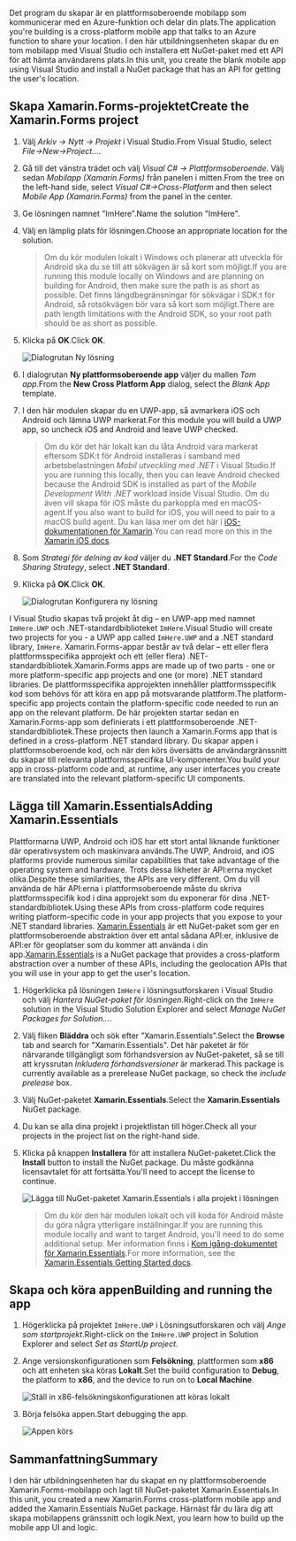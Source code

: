 <span data-ttu-id="a848b-101">Det program du skapar är en plattformsoberoende mobilapp som kommunicerar med en Azure-funktion och delar din plats.</span><span class="sxs-lookup"><span data-stu-id="a848b-101">The application you're building is a cross-platform mobile app that talks to an Azure function to share your location.</span></span> <span data-ttu-id="a848b-102">I den här utbildningsenheten skapar du en tom mobilapp med Visual Studio och installera ett NuGet-paket med ett API för att hämta användarens plats.</span><span class="sxs-lookup"><span data-stu-id="a848b-102">In this unit, you create the blank mobile app using Visual Studio and install a NuGet package that has an API for getting the user's location.</span></span>

## <a name="create-the-xamarinforms-project"></a><span data-ttu-id="a848b-103">Skapa Xamarin.Forms-projektet</span><span class="sxs-lookup"><span data-stu-id="a848b-103">Create the Xamarin.Forms project</span></span>

1. <span data-ttu-id="a848b-104">Välj *Arkiv -> Nytt -> Projekt* i Visual Studio.</span><span class="sxs-lookup"><span data-stu-id="a848b-104">From Visual Studio, select *File->New->Project...*.</span></span>

1. <span data-ttu-id="a848b-105">Gå till det vänstra trädet och välj *Visual C# -> Plattformsoberoende*. Välj sedan *Mobilapp (Xamarin.Forms)* från panelen i mitten.</span><span class="sxs-lookup"><span data-stu-id="a848b-105">From the tree on the left-hand side, select *Visual C#->Cross-Platform* and then select *Mobile App (Xamarin.Forms)* from the panel in the center.</span></span>

1. <span data-ttu-id="a848b-106">Ge lösningen namnet ”ImHere”.</span><span class="sxs-lookup"><span data-stu-id="a848b-106">Name the solution "ImHere".</span></span>

1. <span data-ttu-id="a848b-107">Välj en lämplig plats för lösningen.</span><span class="sxs-lookup"><span data-stu-id="a848b-107">Choose an appropriate location for the solution.</span></span>

    > <span data-ttu-id="a848b-108">Om du kör modulen lokalt i Windows och planerar att utveckla för Android ska du se till att sökvägen är så kort som möjligt.</span><span class="sxs-lookup"><span data-stu-id="a848b-108">If you are running this module locally on Windows and are planning on building for Android, then make sure the path is as short as possible.</span></span> <span data-ttu-id="a848b-109">Det finns längdbegränsningar för sökvägar i SDK:t för Android, så rotsökvägen bör vara så kort som möjligt.</span><span class="sxs-lookup"><span data-stu-id="a848b-109">There are path length limitations with the Android SDK, so your root path should be as short as possible.</span></span>

1. <span data-ttu-id="a848b-110">Klicka på **OK**.</span><span class="sxs-lookup"><span data-stu-id="a848b-110">Click **OK**.</span></span>

    ![Dialogrutan Ny lösning](../media/2-new-solution-dialog.png)

1. <span data-ttu-id="a848b-112">I dialogrutan **Ny plattformsoberoende app** väljer du mallen *Tom app*.</span><span class="sxs-lookup"><span data-stu-id="a848b-112">From the **New Cross Platform App** dialog, select the *Blank App* template.</span></span>

1. <span data-ttu-id="a848b-113">I den här modulen skapar du en UWP-app, så avmarkera iOS och Android och lämna UWP markerat.</span><span class="sxs-lookup"><span data-stu-id="a848b-113">For this module you will build a UWP app, so uncheck iOS and Android and leave UWP checked.</span></span>

    > <span data-ttu-id="a848b-114">Om du kör det här lokalt kan du låta Android vara markerat eftersom SDK:t för Android installeras i samband med arbetsbelastningen *Mobil utveckling med .NET* i Visual Studio.</span><span class="sxs-lookup"><span data-stu-id="a848b-114">If you are running this locally, then you can leave Android checked because the Android SDK is installed as part of the *Mobile Development With .NET* workload inside Visual Studio.</span></span> <span data-ttu-id="a848b-115">Om du även vill skapa för iOS måste du parkoppla med en macOS-agent.</span><span class="sxs-lookup"><span data-stu-id="a848b-115">If you also want to build for iOS, you will need to pair to a macOS build agent.</span></span> <span data-ttu-id="a848b-116">Du kan läsa mer om det här i [iOS-dokumentationen för Xamarin](https://docs.microsoft.com/xamarin/ios/get-started/installation/windows/connecting-to-mac/).</span><span class="sxs-lookup"><span data-stu-id="a848b-116">You can read more on this in the [Xamarin iOS docs](https://docs.microsoft.com/xamarin/ios/get-started/installation/windows/connecting-to-mac/).</span></span>

1. <span data-ttu-id="a848b-117">Som *Strategi för delning av kod* väljer du **.NET Standard**.</span><span class="sxs-lookup"><span data-stu-id="a848b-117">For the *Code Sharing Strategy*, select **.NET Standard**.</span></span>

1. <span data-ttu-id="a848b-118">Klicka på **OK**.</span><span class="sxs-lookup"><span data-stu-id="a848b-118">Click **OK**.</span></span>

    ![Dialogrutan Konfigurera ny lösning](../media/2-configure-solution-dialog.png)

<span data-ttu-id="a848b-120">I Visual Studio skapas två projekt åt dig – en UWP-app med namnet `ImHere.UWP` och .NET-standardbiblioteket `ImHere`.</span><span class="sxs-lookup"><span data-stu-id="a848b-120">Visual Studio will create two projects for you - a UWP app called `ImHere.UWP` and a .NET standard library, `ImHere`.</span></span> <span data-ttu-id="a848b-121">Xamarin.Forms-appar består av två delar – ett eller flera plattformsspecifika approjekt och ett (eller flera) .NET-standardbibliotek.</span><span class="sxs-lookup"><span data-stu-id="a848b-121">Xamarin.Forms apps are made up of two parts - one or more platform-specific app projects and one (or more) .NET standard libraries.</span></span> <span data-ttu-id="a848b-122">De plattformsspecifika approjekten innehåller plattformsspecifik kod som behövs för att köra en app på motsvarande plattform.</span><span class="sxs-lookup"><span data-stu-id="a848b-122">The platform-specific app projects contain the platform-specific code needed to run an app on the relevant platform.</span></span> <span data-ttu-id="a848b-123">De här projekten startar sedan en Xamarin.Forms-app som definierats i ett plattformsoberoende .NET-standardbibliotek.</span><span class="sxs-lookup"><span data-stu-id="a848b-123">These projects then launch a Xamarin.Forms app that is defined in a cross-platform .NET standard library.</span></span> <span data-ttu-id="a848b-124">Du skapar appen i plattformsoberoende kod, och när den körs översätts de användargränssnitt du skapar till relevanta plattformsspecifika UI-komponenter.</span><span class="sxs-lookup"><span data-stu-id="a848b-124">You build your app in cross-platform code and, at runtime, any user interfaces you create are translated into the relevant platform-specific UI components.</span></span>

## <a name="adding-xamarinessentials"></a><span data-ttu-id="a848b-125">Lägga till Xamarin.Essentials</span><span class="sxs-lookup"><span data-stu-id="a848b-125">Adding Xamarin.Essentials</span></span>

<span data-ttu-id="a848b-126">Plattformarna UWP, Android och iOS har ett stort antal liknande funktioner där operativsystem och maskinvara används.</span><span class="sxs-lookup"><span data-stu-id="a848b-126">The UWP, Android, and iOS platforms provide numerous similar capabilities that take advantage of the operating system and hardware.</span></span> <span data-ttu-id="a848b-127">Trots dessa likheter är API:erna mycket olika.</span><span class="sxs-lookup"><span data-stu-id="a848b-127">Despite these similarities, the APIs are very different.</span></span> <span data-ttu-id="a848b-128">Om du vill använda de här API:erna i plattformsoberoende måste du skriva plattformsspecifik kod i dina approjekt som du exponerar för dina .NET-standardbibliotek.</span><span class="sxs-lookup"><span data-stu-id="a848b-128">Using these APIs from cross-platform code requires writing platform-specific code in your app projects that you expose to your .NET standard libraries.</span></span> <span data-ttu-id="a848b-129">[Xamarin.Essentials](https://docs.microsoft.com/xamarin/essentials/) är ett NuGet-paket som ger en plattformsoberoende abstraktion över ett antal sådana API:er, inklusive de API:er för geoplatser som du kommer att använda i din app.</span><span class="sxs-lookup"><span data-stu-id="a848b-129">[Xamarin.Essentials](https://docs.microsoft.com/xamarin/essentials/) is a NuGet package that provides a cross-platform abstraction over a number of these APIs, including the geolocation APIs that you will use in your app to get the user's location.</span></span>

1. <span data-ttu-id="a848b-130">Högerklicka på lösningen `ImHere` i lösningsutforskaren i Visual Studio och välj *Hantera NuGet-paket för lösningen*.</span><span class="sxs-lookup"><span data-stu-id="a848b-130">Right-click on the `ImHere` solution in the Visual Studio Solution Explorer and select *Manage NuGet Packages for Solution...*.</span></span>

1. <span data-ttu-id="a848b-131">Välj fliken **Bläddra** och sök efter ”Xamarin.Essentials”.</span><span class="sxs-lookup"><span data-stu-id="a848b-131">Select the **Browse** tab and search for "Xamarin.Essentials".</span></span> <span data-ttu-id="a848b-132">Det här paketet är för närvarande tillgängligt som förhandsversion av NuGet-paketet, så se till att kryssrutan *Inkludera förhandsversioner* är markerad.</span><span class="sxs-lookup"><span data-stu-id="a848b-132">This package is currently available as a prerelease NuGet package, so check the *include prelease* box.</span></span>

1. <span data-ttu-id="a848b-133">Välj NuGet-paketet **Xamarin.Essentials**.</span><span class="sxs-lookup"><span data-stu-id="a848b-133">Select the **Xamarin.Essentials** NuGet package.</span></span>

1. <span data-ttu-id="a848b-134">Du kan se alla dina projekt i projektlistan till höger.</span><span class="sxs-lookup"><span data-stu-id="a848b-134">Check all your projects in the project list on the right-hand side.</span></span>

1. <span data-ttu-id="a848b-135">Klicka på knappen **Installera** för att installera NuGet-paketet.</span><span class="sxs-lookup"><span data-stu-id="a848b-135">Click the **Install** button to install the NuGet package.</span></span> <span data-ttu-id="a848b-136">Du måste godkänna licensavtalet för att fortsätta.</span><span class="sxs-lookup"><span data-stu-id="a848b-136">You'll need to accept the license to continue.</span></span>

    ![Lägga till NuGet-paketet Xamarin.Essentials i alla projekt i lösningen](../media/2-add-essentials-nuget.png)

    > <span data-ttu-id="a848b-138">Om du kör den här modulen lokalt och vill koda för Android måste du göra några ytterligare inställningar.</span><span class="sxs-lookup"><span data-stu-id="a848b-138">If you are running this module locally and want to target Android, you'll need to do some additional setup.</span></span> <span data-ttu-id="a848b-139">Mer information finns i [Kom igång-dokumentet för Xamarin.Essentials](https://docs.microsoft.com/xamarin/essentials/get-started?context=xamarin%2Fios&tabs=windows%2Candroid).</span><span class="sxs-lookup"><span data-stu-id="a848b-139">For more information, see the [Xamarin.Essentials Getting Started docs](https://docs.microsoft.com/xamarin/essentials/get-started?context=xamarin%2Fios&tabs=windows%2Candroid).</span></span>

## <a name="building-and-running-the-app"></a><span data-ttu-id="a848b-140">Skapa och köra appen</span><span class="sxs-lookup"><span data-stu-id="a848b-140">Building and running the app</span></span>

1. <span data-ttu-id="a848b-141">Högerklicka på projektet `ImHere.UWP` i Lösningsutforskaren och välj *Ange som startprojekt*.</span><span class="sxs-lookup"><span data-stu-id="a848b-141">Right-click on the `ImHere.UWP` project in Solution Explorer and select *Set as StartUp project*.</span></span>

1. <span data-ttu-id="a848b-142">Ange versionskonfigurationen som **Felsökning**, plattformen som **x86** och att enheten ska köras **Lokalt**.</span><span class="sxs-lookup"><span data-stu-id="a848b-142">Set the build configuration to **Debug**, the platform to **x86**, and the device to run on to **Local Machine**.</span></span>

    ![Ställ in x86-felsökningskonfigurationen att köras lokalt](../media/2-debug-configuration.png)

1. <span data-ttu-id="a848b-144">Börja felsöka appen.</span><span class="sxs-lookup"><span data-stu-id="a848b-144">Start debugging the app.</span></span>

    ![Appen körs](../media/2-debuging-app.png)

## <a name="summary"></a><span data-ttu-id="a848b-146">Sammanfattning</span><span class="sxs-lookup"><span data-stu-id="a848b-146">Summary</span></span>

<span data-ttu-id="a848b-147">I den här utbildningsenheten har du skapat en ny plattformsoberoende Xamarin.Forms-mobilapp och lagt till NuGet-paketet Xamarin.Essentials.</span><span class="sxs-lookup"><span data-stu-id="a848b-147">In this unit, you created a new Xamarin.Forms cross-platform mobile app and added the Xamarin.Essentials NuGet package.</span></span> <span data-ttu-id="a848b-148">Härnäst får du lära dig att skapa mobilappens gränssnitt och logik.</span><span class="sxs-lookup"><span data-stu-id="a848b-148">Next, you learn how to build up the mobile app UI and logic.</span></span>
